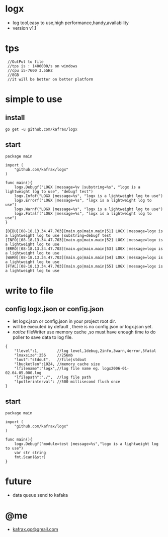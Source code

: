 # logx
 - log tool,easy to use,high performance,handy,availability
 - version v1.1
# tps
```
 //OutPut to file
 //tps is : 1400000/s on windows
 //cpu i5-7600 3.5GHZ
 //8GB
 //it will be better on better platform
```
# simple to use
## install

```
go get -u github.com/kafrax/logx
```
## start
```
package main

import (
    "github.com/kafrax/logx"
)

func main(){
    logx.Debugf("LOGX |message=%v |substring=%s", "logx is a lightweight log to use", "debugf test")
  	logx.Infof("LOGX |message=%s", "logx is a lightweight log to use")
  	logx.Errorf("LOGX |message=%s", "logx is a lightweight log to use")
  	logx.Warnf("LOGX |message=%s", "logx is a lightweight log to use")
  	logx.Fatalf("LOGX |message=%s", "logx is a lightweight log to use")
}
```
```
[DEBU][08-18.13.34.47.703][main.go|main.main|51] LOGX |message=logx is a lightweight log to use |substring=debugf test
[INFO][08-18.13.34.47.703][main.go|main.main|52] LOGX |message=logx is a lightweight log to use
[ERRO][08-18.13.34.47.703][main.go|main.main|53] LOGX |message=logx is a lightweight log to use
[WARN][08-18.13.34.47.703][main.go|main.main|54] LOGX |message=logx is a lightweight log to use
[FTAL][08-18.13.34.47.703][main.go|main.main|55] LOGX |message=logx is a lightweight log to use
```

#  write to file
## config logx.json or config.json
- let logx.json  or config.json in your project root dir.
- will be executed by default , there is no config.json or logx.json yet.
- *notice* fileWriter use memory cache ,so must have enough time to do poller to save data to log file.
```
{
    "llevel":1,        //log level,1debug,2info,3warn,4error,5fatal
    "lmaxsize":256     //256mb
    "lout":"stdout",   //file|stdout
    "lbucketlen":1024, //memory cache size
    "lfilename":"logx",//log file name eg. logx2006-01-02.04.05.000.log
    "lfilepath":"./",  //log file path
    "lpollerinterval": //500 millisecond flush once
}
```
## start
```
package main

import (
    "github.com/kafrax/logx"
)

func main(){
    logx.Debugf("module=test |message=%s","logx is a lightweight log to use")
    var str string
    fmt.Scan(&str)
}
```

# future
 - data queue send to kafaka

# @me
 - kafrax.go@gmail.com